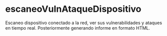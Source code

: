 # escaneoVulnAtaqueDispositivo
Escaneo dispositivo conectado a la red, ver sus vulnerabilidades y ataques en tiempo real. Posteriormente generando informe en formato HTML.

